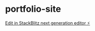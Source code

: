 # portfolio-site

[Edit in StackBlitz next generation editor ⚡️](https://stackblitz.com/~/github.com/Alim-Reza/portfolio-site)